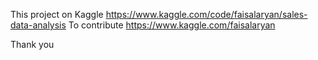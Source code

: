 This project on Kaggle https://www.kaggle.com/code/faisalaryan/sales-data-analysis
To contribute https://www.kaggle.com/faisalaryan

Thank you
